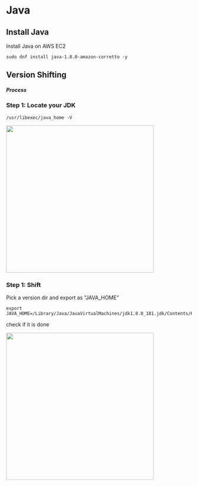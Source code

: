 # Java

## Install Java
Install Java on AWS EC2 
```
sudo dnf install java-1.8.0-amazon-corretto -y
```

## Version Shifting

##### Process
### Step 1: Locate your JDK
```shell
/usr/libexec/java_home -V
``` 
<img src="https://pic.leetcode.cn/1713839228-BZMHih-WeChat380c19b7731e728ba336174e753a5c62.jpg" width="400px">

### Step 1: Shift
Pick a version dir and export as "JAVA_HOME"
```shell
export JAVA_HOME=/Library/Java/JavaVirtualMachines/jdk1.8.0_181.jdk/Contents/Home
```
check if it is done

<img src="https://assets.leetcode.com/users/images/60568817-2b2e-451e-98d4-693bf1c0b5af_1713839912.1686397.jpeg" width="400px">

